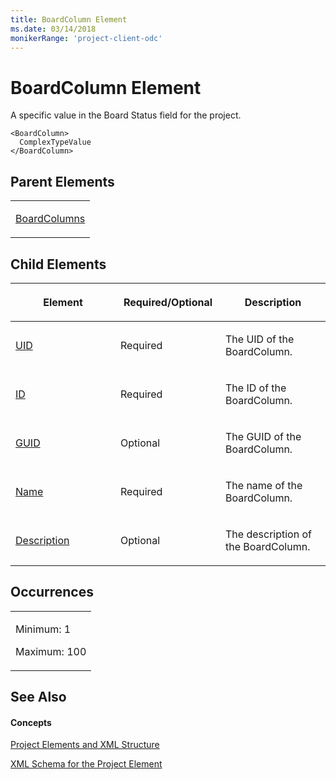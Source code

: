 ```yaml
---
title: BoardColumn Element
ms.date: 03/14/2018
monikerRange: 'project-client-odc'
---
```


# BoardColumn Element


A specific value in the Board Status field for the project. 



    <BoardColumn>
      ComplexTypeValue
    </BoardColumn>

## Parent Elements

<table>
<colgroup>
<col style="width: 100%" />
</colgroup>
<tbody>
<tr class="odd">
<td><p><a href="boardcolumns-element.md">BoardColumns</a></p></td>
</tr>
</tbody>
</table>

## Child Elements

<table>
<colgroup>
<col style="width: 33%" />
<col style="width: 33%" />
<col style="width: 33%" />
</colgroup>
<thead>
<tr class="header">
<th><p>Element</p></th>
<th><p>Required/Optional</p></th>
<th><p>Description</p></th>
</tr>
</thead>
<tbody>
<tr class="odd">
<td><p><a href="uid-element.md">UID</a></p></td>
<td><p>Required</p></td>
<td><p>The UID of the BoardColumn.</p></td>
</tr>
<tr class="even">
<td><p><a href="id-element.md">ID</a></p></td>
<td><p>Required</p></td>
<td><p>The ID of the BoardColumn.</p></td>
</tr>
<tr class="odd">
<td><p><a href="guid-element-multiple-parents.md">GUID</a></p></td>
<td><p>Optional</p></td>
<td><p>The GUID of the BoardColumn.</p></td>
</tr>
<tr class="even">
<td><p><a href="name-element.md">Name</a></p></td>
<td><p>Required</p></td>
<td><p>The name of the BoardColumn.</p></td>
</tr>
<tr class="odd">
<td><p><a href="description-element.md">Description</a></p></td>
<td><p>Optional</p></td>
<td><p>The description of the BoardColumn.</p></td>
</tr>
</tbody>
</table>

## Occurrences

<table>
<colgroup>
<col style="width: 100%" />
</colgroup>
<tbody>
<tr class="odd">
<td><p>Minimum: 1</p>
<p>Maximum: 100</p></td>
</tr>
</tbody>
</table>

## See Also

#### Concepts

[Project Elements and XML Structure](project-elements-and-xml-structure.md)

[XML Schema for the Project Element](xml-schema-for-the-project-element.md)
